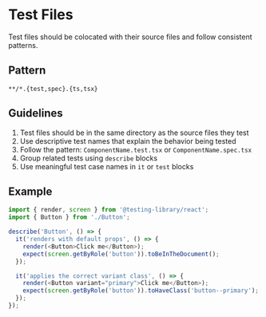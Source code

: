 # Test Files

Test files should be colocated with their source files and follow consistent patterns.

## Pattern
`**/*.{test,spec}.{ts,tsx}`

## Guidelines
1. Test files should be in the same directory as the source files they test
2. Use descriptive test names that explain the behavior being tested
3. Follow the pattern: `ComponentName.test.tsx` or `ComponentName.spec.tsx`
4. Group related tests using `describe` blocks
5. Use meaningful test case names in `it` or `test` blocks

## Example
```typescript
import { render, screen } from '@testing-library/react';
import { Button } from './Button';

describe('Button', () => {
  it('renders with default props', () => {
    render(<Button>Click me</Button>);
    expect(screen.getByRole('button')).toBeInTheDocument();
  });

  it('applies the correct variant class', () => {
    render(<Button variant="primary">Click me</Button>);
    expect(screen.getByRole('button')).toHaveClass('button--primary');
  });
});
``` 